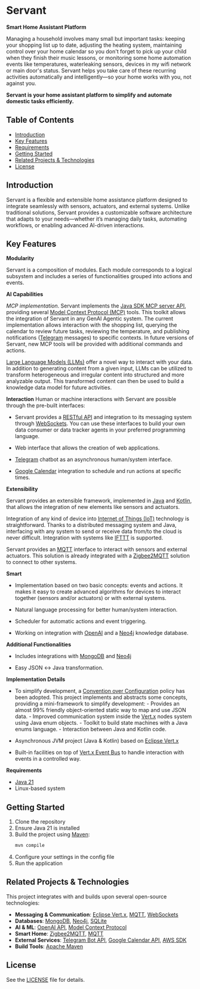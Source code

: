 # **Servant**

**Smart Home Assistant Platform**

Managing a household involves many small but important tasks: keeping your shopping list up to date, adjusting the heating system, maintaining control over your home calendar so you don't forget to pick up your child when they finish their music lessons, or monitoring some home automation events like temperatures, waterleaking sensors, devices in my wifi network or main door's status. Servant helps you take care of these recurring activities automatically and intelligently—so your home works with you, not against you.

**Servant is your home assistant platform to simplify and automate domestic tasks efficiently.**

## **Table of Contents**

- [Introduction](#introduction)
- [Key Features](#key-features)
- [Requirements](#requirements)
- [Getting Started](#getting-started)
- [Related Projects & Technologies](#related-projects--technologies)
- [License](#license)

     
## **Introduction**

Servant is a flexible and extensible home assistance platform designed to integrate seamlessly with sensors, actuators, and external systems. Unlike traditional solutions, Servant provides a customizable software architecture that adapts to your needs—whether it’s managing daily tasks, automating workflows, or enabling advanced AI-driven interactions.

## **Key Features**

**Modularity**

Servant is a composition of modules. Each module corresponds to a logical subsystem and includes a series of functionalities grouped into actions and events.

**AI Capabilities**

*MCP implementation*. Servant implements the [Java SDK MCP server API](https://github.com/modelcontextprotocol/java-sdk), providing several [Model Context Protocol (MCP)](https://modelcontextprotocol.io/) tools. This toolkit allows the integration of Servant in any GenAI Agentic system. The current implementation allows interaction with the shopping list, querying the calendar to review future tasks, reviewing the temperature, and publishing notifications ([Telegram](https://core.telegram.org/bots/api) messages) to specific contexts. In future versions of Servant, new MCP tools will be provided with additional commands and actions.  

[Large Language Models (LLMs)](https://en.wikipedia.org/wiki/Large_language_model) offer a novel way to interact with your data. In addition to generating content from a given input, LLMs can be utilized to transform heterogeneous and irregular content into structured and more analyzable output.
This transformed content can then be used to build a knowledge data model for future activities.  

**Interaction**
Human or machine interactions with Servant are possible through the pre-built interfaces:

* Servant provides a [RESTful API](https://en.wikipedia.org/wiki/Representational_state_transfer) and integration to its messaging system through [WebSockets](https://en.wikipedia.org/wiki/WebSocket). You can use these interfaces to build your own data consumer or data tracker agents in your preferred programming language.

* Web interface that allows the creation of web applications.

* [Telegram](https://telegram.org/) chatbot as an asynchronous human/system interface. 

* [Google Calendar](https://calendar.google.com/) integration to schedule and run actions at specific times.


**Extensibility**

Servant provides an extensible framework, implemented in [Java](https://www.oracle.com/java/) and [Kotlin](https://kotlinlang.org/), that allows the integration of new elements like sensors and actuators.

Integration of any kind of device into [Internet of Things (IoT)](https://en.wikipedia.org/wiki/Internet_of_things) technology is straightforward. Thanks to a distributed messaging system and Java, interfacing with any system to send or receive data from/to the cloud is never difficult. Integration with systems like [IFTTT](https://ifttt.com/) is supported.

Servant provides an [MQTT](https://mqtt.org/) interface to interact with sensors and external actuators. This solution is already integrated with a [Zigbee2MQTT](https://www.zigbee2mqtt.io/) solution to connect to other systems.  


**Smart**
* Implementation based on two basic concepts: events and actions. It makes it easy to create advanced algorithms for devices to interact together (sensors and/or actuators) or with external systems.

* Natural language processing for better human/system interaction.

* Scheduler for automatic actions and event triggering.

* Working on integration with [OpenAI](https://openai.com/) and a [Neo4j](https://neo4j.com/) knowledge database.

**Additional Functionalities**

* Includes integrations with [MongoDB](https://www.mongodb.com/) and [Neo4j](https://neo4j.com/)

* Easy JSON ↔ Java transformation.


**Implementation Details**

* To simplify development, a [Convention over Configuration](https://en.wikipedia.org/wiki/Convention_over_configuration) policy has been adopted. This project implements and abstracts some concepts, providing a mini-framework to simplify development:
       - Provides an almost 99% friendly object-oriented static way to map and use JSON data.
       - Improved communication system inside the [Vert.x](https://vertx.io/) nodes system using Java enum objects.
       - Toolkit to build state machines with a Java enums language.
       - Interaction between Java and Kotlin code.

* Asynchronous JVM project (Java & Kotlin) based on [Eclipse Vert.x](https://vertx.io/)

* Built-in facilities on top of [Vert.x Event Bus](https://vertx.io/docs/vertx-core/java/#event_bus) to handle interaction with events in a controlled way. 

**Requirements**

* [Java 21](https://openjdk.org/projects/jdk/21/)
* Linux-based system

## **Getting Started**

1. Clone the repository
2. Ensure Java 21 is installed
3. Build the project using [Maven](https://maven.apache.org/):
   ```bash
   mvn compile
   ```
4. Configure your settings in the config file
5. Run the application

## **Related Projects & Technologies**

This project integrates with and builds upon several open-source technologies:

* **Messaging & Communication**: [Eclipse Vert.x](https://vertx.io/), [MQTT](https://mqtt.org/), [WebSockets](https://en.wikipedia.org/wiki/WebSocket)
* **Databases**: [MongoDB](https://www.mongodb.com/), [Neo4j](https://neo4j.com/), [SQLite](https://www.sqlite.org/)
* **AI & ML**: [OpenAI API](https://openai.com/), [Model Context Protocol](https://modelcontextprotocol.io/)
* **Smart Home**: [Zigbee2MQTT](https://www.zigbee2mqtt.io/), [MQTT](https://mqtt.org/)
* **External Services**: [Telegram Bot API](https://core.telegram.org/bots/api), [Google Calendar API](https://developers.google.com/calendar), [AWS SDK](https://aws.amazon.com/sdk-for-java/)
* **Build Tools**: [Apache Maven](https://maven.apache.org/)

## **License**

See the [LICENSE](LICENSE) file for details.

